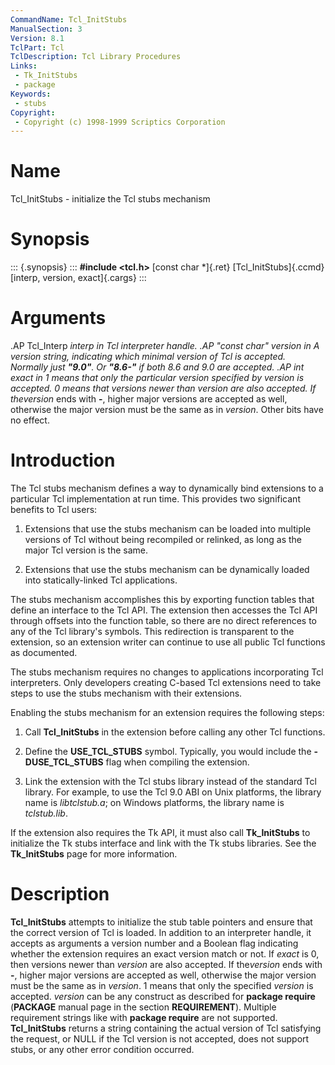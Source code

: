 ```yaml
---
CommandName: Tcl_InitStubs
ManualSection: 3
Version: 8.1
TclPart: Tcl
TclDescription: Tcl Library Procedures
Links:
 - Tk_InitStubs
 - package
Keywords:
 - stubs
Copyright:
 - Copyright (c) 1998-1999 Scriptics Corporation
---
```


# Name

Tcl_InitStubs - initialize the Tcl stubs mechanism

# Synopsis

::: {.synopsis} :::
**#include <tcl.h>**
[const char *]{.ret} [Tcl_InitStubs]{.ccmd}[interp, version, exact]{.cargs}
:::

# Arguments

.AP Tcl_Interp *interp in Tcl interpreter handle. .AP "const char" *version in A version string, indicating which minimal version of Tcl is accepted. Normally just **"9.0"**. Or **"8.6-"** if both 8.6 and 9.0 are accepted. .AP int exact in 1 means that only the particular version specified by *version* is accepted. 0 means that versions newer than *version* are also accepted. If the*version* ends with **-**, higher major versions are accepted as well, otherwise the major version must be the same as in *version*. Other bits have no effect.

# Introduction

The Tcl stubs mechanism defines a way to dynamically bind extensions to a particular Tcl implementation at run time. This provides two significant benefits to Tcl users:

1. Extensions that use the stubs mechanism can be loaded into multiple versions of Tcl without being recompiled or relinked, as long as the major Tcl version is the same.

2. Extensions that use the stubs mechanism can be dynamically loaded into statically-linked Tcl applications.


The stubs mechanism accomplishes this by exporting function tables that define an interface to the Tcl API.  The extension then accesses the Tcl API through offsets into the function table, so there are no direct references to any of the Tcl library's symbols.  This redirection is transparent to the extension, so an extension writer can continue to use all public Tcl functions as documented.

The stubs mechanism requires no changes to applications incorporating Tcl interpreters.  Only developers creating C-based Tcl extensions need to take steps to use the stubs mechanism with their extensions.

Enabling the stubs mechanism for an extension requires the following steps:

1. Call **Tcl_InitStubs** in the extension before calling any other Tcl functions.

2. Define the **USE_TCL_STUBS** symbol.  Typically, you would include the **-DUSE_TCL_STUBS** flag when compiling the extension.

3. Link the extension with the Tcl stubs library instead of the standard Tcl library.  For example, to use the Tcl 9.0 ABI on Unix platforms, the library name is *libtclstub.a*; on Windows platforms, the library name is *tclstub.lib*.


If the extension also requires the Tk API, it must also call **Tk_InitStubs** to initialize the Tk stubs interface and link with the Tk stubs libraries.  See the **Tk_InitStubs** page for more information.

# Description

**Tcl_InitStubs** attempts to initialize the stub table pointers and ensure that the correct version of Tcl is loaded.  In addition to an interpreter handle, it accepts as arguments a version number and a Boolean flag indicating whether the extension requires an exact version match or not.  If *exact* is 0, then versions newer than *version* are also accepted. If the*version* ends with **-**, higher major versions are accepted as well, otherwise the major version must be the same as in *version*. 1 means that only the specified *version* is accepted. *version* can be any construct as described for **package require** (**PACKAGE** manual page in the section **REQUIREMENT**). Multiple requirement strings like with **package require** are not supported.  **Tcl_InitStubs** returns a string containing the actual version of Tcl satisfying the request, or NULL if the Tcl version is not accepted, does not support stubs, or any other error condition occurred.

